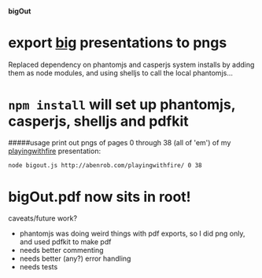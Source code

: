 #### bigOut

export [big](http://www.macwright.org/2011/10/28/big.html) presentations to pngs
=====
Replaced dependency on phantomjs and casperjs system installs by adding them as node modules, and using shelljs to call the local phantomjs...

```npm install``` will set up phantomjs, casperjs, shelljs and pdfkit
=====
#####usage
print out pngs of pages 0 through 38 (all of 'em') of my [playingwithfire](http://abenrob.com/playingwithfire/) presentation:

```node bigout.js http://abenrob.com/playingwithfire/ 0 38```

bigOut.pdf now sits in root!
=====
caveats/future work?
* phantomjs was doing weird things with pdf exports, so I did png only, and used pdfkit to make pdf
* needs better commenting
* needs better (any?) error handling
* needs tests